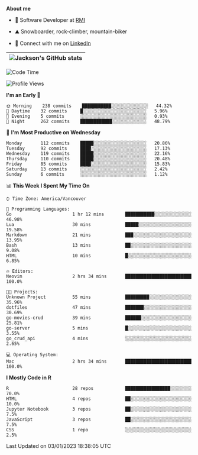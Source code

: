 **About me**

- 💼 Software Developer at [RMI](https://rmi.org/)

- ⛰️ Snowboarder, rock-climber, mountain-biker

- 📱 Connect with me on [LinkedIn](https://www.linkedin.com/in/jackson-hoffart/)

|<img align="center" src="https://github-readme-stats.vercel.app/api?username=jdhoffa&show_icons=true&include_all_commits=true&hide_border=true" alt="Jackson's GitHub stats" /></a>|
| ------------- |
 
<!--START_SECTION:waka-->
![Code Time](http://img.shields.io/badge/Code%20Time-8%20hrs%2043%20mins-blue)

![Profile Views](http://img.shields.io/badge/Profile%20Views-55-blue)

**I'm an Early 🐤** 

```text
🌞 Morning    238 commits    ███████████░░░░░░░░░░░░░░   44.32% 
🌆 Daytime    32 commits     █░░░░░░░░░░░░░░░░░░░░░░░░   5.96% 
🌃 Evening    5 commits      ░░░░░░░░░░░░░░░░░░░░░░░░░   0.93% 
🌙 Night      262 commits    ████████████░░░░░░░░░░░░░   48.79%

```
📅 **I'm Most Productive on Wednesday** 

```text
Monday       112 commits    █████░░░░░░░░░░░░░░░░░░░░   20.86% 
Tuesday      92 commits     ████░░░░░░░░░░░░░░░░░░░░░   17.13% 
Wednesday    119 commits    █████░░░░░░░░░░░░░░░░░░░░   22.16% 
Thursday     110 commits    █████░░░░░░░░░░░░░░░░░░░░   20.48% 
Friday       85 commits     ████░░░░░░░░░░░░░░░░░░░░░   15.83% 
Saturday     13 commits     ░░░░░░░░░░░░░░░░░░░░░░░░░   2.42% 
Sunday       6 commits      ░░░░░░░░░░░░░░░░░░░░░░░░░   1.12%

```


📊 **This Week I Spent My Time On** 

```text
⌚︎ Time Zone: America/Vancouver

💬 Programming Languages: 
Go                       1 hr 12 mins        ███████████░░░░░░░░░░░░░░   46.98% 
Lua                      30 mins             █████░░░░░░░░░░░░░░░░░░░░   19.58% 
Markdown                 21 mins             ███░░░░░░░░░░░░░░░░░░░░░░   13.95% 
Bash                     13 mins             ██░░░░░░░░░░░░░░░░░░░░░░░   9.08% 
HTML                     10 mins             █░░░░░░░░░░░░░░░░░░░░░░░░   6.85%

🔥 Editors: 
Neovim                   2 hrs 34 mins       █████████████████████████   100.0%

🐱‍💻 Projects: 
Unknown Project          55 mins             █████████░░░░░░░░░░░░░░░░   35.96% 
dotfiles                 47 mins             ███████░░░░░░░░░░░░░░░░░░   30.69% 
go-movies-crud           39 mins             ██████░░░░░░░░░░░░░░░░░░░   25.81% 
go-server                5 mins              █░░░░░░░░░░░░░░░░░░░░░░░░   3.55% 
go_crud_api              4 mins              ░░░░░░░░░░░░░░░░░░░░░░░░░   2.65%

💻 Operating System: 
Mac                      2 hrs 34 mins       █████████████████████████   100.0%

```

**I Mostly Code in R** 

```text
R                        28 repos            █████████████████░░░░░░░░   70.0% 
HTML                     4 repos             ██░░░░░░░░░░░░░░░░░░░░░░░   10.0% 
Jupyter Notebook         3 repos             ██░░░░░░░░░░░░░░░░░░░░░░░   7.5% 
JavaScript               3 repos             ██░░░░░░░░░░░░░░░░░░░░░░░   7.5% 
CSS                      1 repo              ░░░░░░░░░░░░░░░░░░░░░░░░░   2.5%

```



 Last Updated on 03/01/2023 18:38:05 UTC
<!--END_SECTION:waka-->
